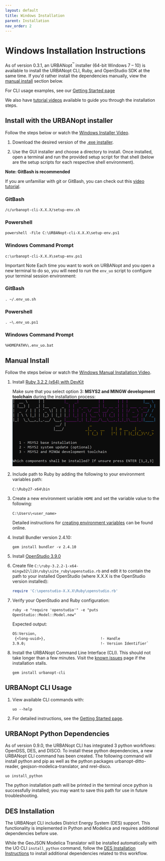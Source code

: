 ```yaml
---
layout: default
title: Windows Installation
parent: Installation
nav_order: 2
---
```


# Windows Installation Instructions

As of version 0.3.1, an URBANopt<sup>&trade;</sup> installer (64-bit Windows 7 – 10) is available to install the URBANopt CLI, Ruby, and OpenStudio SDK at the same time.  If you'd rather install the dependencies manually, view the [manual install](#manual-install) section below.

For CLI usage examples, see our [Getting Started page](../getting_started/getting_started.md)

We also have [tutorial videos](../resources/tutorials/tutorials.md) available to guide you through the installation steps.

## Install with the URBANopt installer

Follow the steps below or watch the [Windows Installer Video](https://urbanopt-tutorial.s3.amazonaws.com/videos/01_Windows_Installer.mp4).

1. Download the desired version of the [.exe installer](http://urbanopt-cli-installers.s3-website-us-west-2.amazonaws.com/).

1. Use the GUI installer and choose a directory to install. Once installed, open a  terminal and run the provided setup script for that shell (below are the setup scripts for each respective shell environment).

**Note: GitBash is recommended**

If you are unfamiliar with git or GitBash, you can check out this [video tutorial](https://www.youtube.com/watch?v=iGutIN5t9Mo).

### GitBash

```terminal
/c/urbanopt-cli-X.X.X/setup-env.sh
```

### Powershell

```terminal
powershell -File C:\URBANopt-cli-X.X.X\setup-env.ps1 
```

### Windows Command Prompt

```terminal
c:\urbanopt-cli-X.X.X\setup-env.ps1
```

<span class="label label-red">Important Note</span> Each time you want to work on URBANopt and you open a new terminal to do so, you will need to run the `env_uo` script to configure your terminal session environment:

### GitBash

```terminal
. ~/.env_uo.sh
```

### Powershell

```terminal
. ~\.env_uo.ps1
```

### Windows Command Prompt

```terminal
%HOMEPATH%\.env_uo.bat
```

## Manual Install

Follow the steps below or watch the [Windows Manual Installation Video](https://urbanopt-tutorial.s3.amazonaws.com/videos/03_Windows_Manual_Install.mp4).

1. Install [Ruby 3.2.2 (x64) with DevKit](https://github.com/oneclick/rubyinstaller2/releases/tag/RubyInstaller-3.2.2-1)

    Make sure that you select option 3: **MSYS2 and MINGW development toolchain** during the installation process:
    ![installer options](../doc_files/ruby_windows.png)

1. Include path to Ruby by adding the following to your environment variables path:

    `C:\Ruby27-x64\bin`
1. Create a new environment variable `HOME` and set the variable value to the following:

    `C:\Users\<user_name>`

    Detailed instructions for [creating environment variables](https://helpdeskgeek.com/how-to/create-custom-environment-variables-in-windows/) can be found online.
1. Install Bundler version 2.4.10:

    ```terminal
    gem install bundler -v 2.4.10
    ```

1. Install [OpenStudio 3.9.0](https://github.com/NREL/OpenStudio/releases/tag/v3.9.0)

1. Create file `C:\ruby-3.2.2-1-x64-mingw32\lib\ruby\site_ruby\openstudio.rb` and edit it to contain the path to your installed OpenStudio (where X.X.X is the OpenStudio version installed):

    ```ruby
    require 'C:\openstudio-X.X.X\Ruby\openstudio.rb'
    ```

1. Verify your OpenStudio and Ruby configuration:

    ```terminal
    ruby -e "require 'openstudio'" -e "puts OpenStudio::Model::Model.new"
    ```

    Expected output:

    ```terminal
    OS:Version,
     {<long-uuid>},                         !- Handle
    3.9.0;                                  !- Version Identifier`
     ```

1. Install the URBANopt Command Line Interface (CLI). This should not take longer than a few minutes. Visit the [known issues](../developer_resources/known_issues.md) page if the installation stalls.

    ```terminal
    gem install urbanopt-cli
    ```

## URBANopt CLI Usage

1. View available CLI commands with:

    ```terminal
    uo --help
    ```

1. For detailed instructions, see the [Getting Started page](../getting_started/getting_started.md).

## URBANopt Python Dependencies

As of version 0.9.0, the URBANopt CLI has integrated 3 python workflows: OpenDSS, DES, and DISCO.  To install these python dependencies, a new URBANopt CLI command has been created.  The following command will install python and pip as well as the python packages urbanopt-ditto-reader, geojson-modelica-translator, and nrel-disco.

```terminal
uo install_python
```

The python installation path will be printed in the terminal once python is successfully installed; you may want to save this path for use in future troubleshooting.

## DES Installation

The URBANopt CLI includes District Energy System (DES) support.  This functionality is implemented in Python and Modelica and requires additional dependencies before use.

While the GeoJSON Modelica Translator will be installed automatically with the UO CLI `install_python` command, follow the [DES Installation Instructions](./des_installation.md) to install additional dependencies related to this workflow.
